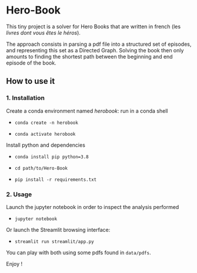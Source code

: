 # Hero-Book


This tiny project is a solver for Hero Books that are written in french (les _livres dont vous êtes le héros_).

The approach consists in parsing a pdf file into a structured set of episodes, and representing this set as a Directed Graph.
Solving the book then only amounts to finding the shortest path between the beginning and end episode of the book.

## How to use it

### 1. Installation

Create a conda environment named _herobook_: run in a conda shell 

- `conda create -n herobook`

- `conda activate herobook`

Install python and dependencies

- `conda install pip python=3.8`

- `cd path/to/Hero-Book`

- `pip install -r requirements.txt`



### 2. Usage

Launch the jupyter notebook in order to inspect the analysis performed

- `jupyter notebook`

Or launch the Streamlit browsing interface:

- `streamlit run streamlit/app.py`

You can play with both using some pdfs found in `data/pdfs`.

Enjoy !

